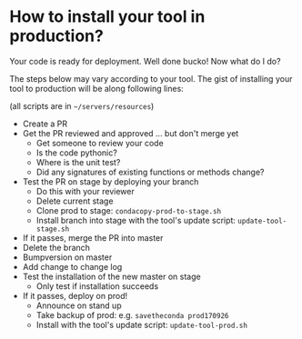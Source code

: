 # How to install your tool in production?

Your code is ready for deployment. Well done bucko! Now what do I do?

The steps below may vary according to your tool. The gist of installing your tool to production will be along following lines:

(all scripts are in `~/servers/resources`)

- Create a PR
- Get the PR reviewed and approved ... but don't merge yet
    - Get someone to review your code
    - Is the code pythonic?
    - Where is the unit test?
    - Did any signatures of existing functions or methods change?
- Test the PR on stage by deploying your branch
    - Do this with your reviewer
    - Delete current stage
    - Clone prod to stage: `condacopy-prod-to-stage.sh`
    - Install branch into stage with the tool's update script: `update-tool-stage.sh`
- If it passes, merge the PR into master
- Delete the branch
- Bumpversion on master
- Add change to change log
- Test the installation of the new master on stage
    - Only test if installation succeeds
- If it passes, deploy on prod!
    - Announce on stand up
    - Take backup of prod: e.g. `savetheconda prod170926`
    - Install with the tool's update script: `update-tool-prod.sh`

